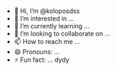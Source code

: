 - 👋 Hi, I’m @koloposdss
- 👀 I’m interested in ...
- 🌱 I’m currently learning ...
- 💞️ I’m looking to collaborate on ...
- 📫 How to reach me ...
- 😄 Pronouns: ...
- ⚡ Fun fact: ...
dydy
<!---
koloposdss/koloposdss is a ✨ special ✨ repository because its `README.md` (this file) appears on your GitHub profile.
You can click the Preview link to take a look at your changes.
--->
